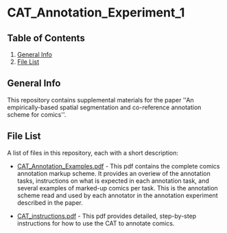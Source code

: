 # CAT_Annotation_Experiment_1

## Table of Contents
1. [General Info](#general-info)
2. [File List](#file-list)


## General Info

This repository contains supplemental materials for the paper ''An empirically-based spatial segmentation and co-reference annotation scheme for comics''.

## File List

A list of files in this repository, each with a short description:

* [CAT_Annotation_Examples.pdf](CAT_Annotation_Experiment_1/CAT_Annotation_Examples.pdf) - This pdf contains the complete comics annotation markup scheme. It provides an overiew of the annotation tasks, instructions on what is expected in each annotation task, and several examples of marked-up comics per task. This is the annotation scheme read and used by each annotator in the annotation experiment described in the paper. 

* [CAT_instructions.pdf](CAT_Annotation_Experiment_1/CAT_instructions.pdf) - This pdf provides detailed, step-by-step instructions for how to use the CAT to annotate comics. 



  
